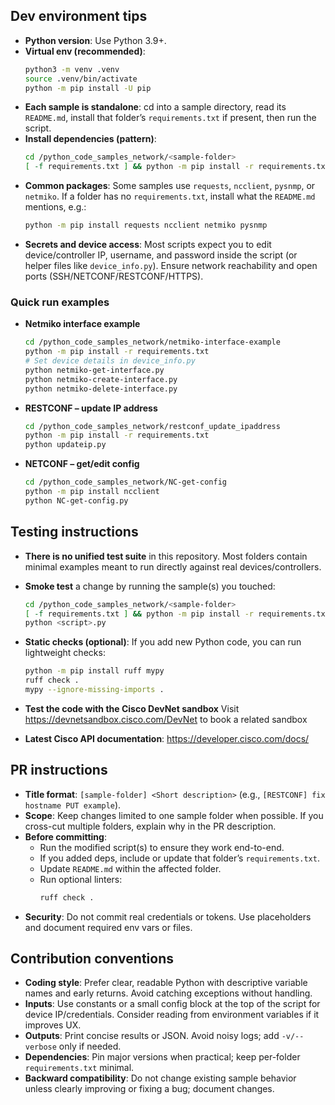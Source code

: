 ## Dev environment tips

- **Python version**: Use Python 3.9+.
- **Virtual env (recommended)**:
  ```bash
  python3 -m venv .venv
  source .venv/bin/activate
  python -m pip install -U pip
  ```
- **Each sample is standalone**: cd into a sample directory, read its `README.md`, install that folder’s `requirements.txt` if present, then run the script.
- **Install dependencies (pattern)**:
  ```bash
  cd /python_code_samples_network/<sample-folder>
  [ -f requirements.txt ] && python -m pip install -r requirements.txt
  ```
- **Common packages**: Some samples use `requests`, `ncclient`, `pysnmp`, or `netmiko`. If a folder has no `requirements.txt`, install what the `README.md` mentions, e.g.:
  ```bash
  python -m pip install requests ncclient netmiko pysnmp
  ```
- **Secrets and device access**: Most scripts expect you to edit device/controller IP, username, and password inside the script (or helper files like `device_info.py`). Ensure network reachability and open ports (SSH/NETCONF/RESTCONF/HTTPS).

### Quick run examples

- **Netmiko interface example**
  ```bash
  cd /python_code_samples_network/netmiko-interface-example
  python -m pip install -r requirements.txt
  # Set device details in device_info.py
  python netmiko-get-interface.py
  python netmiko-create-interface.py
  python netmiko-delete-interface.py
  ```

- **RESTCONF – update IP address**
  ```bash
  cd /python_code_samples_network/restconf_update_ipaddress
  python -m pip install -r requirements.txt
  python updateip.py
  ```

- **NETCONF – get/edit config**
  ```bash
  cd /python_code_samples_network/NC-get-config
  python -m pip install ncclient
  python NC-get-config.py
  ```

## Testing instructions

- **There is no unified test suite** in this repository. Most folders contain minimal examples meant to run directly against real devices/controllers.
- **Smoke test** a change by running the sample(s) you touched:
  ```bash
  cd /python_code_samples_network/<sample-folder>
  [ -f requirements.txt ] && python -m pip install -r requirements.txt
  python <script>.py
  ```
- **Static checks (optional)**: If you add new Python code, you can run lightweight checks:
  ```bash
  python -m pip install ruff mypy
  ruff check .
  mypy --ignore-missing-imports .
  ```

- **Test the code with the Cisco DevNet sandbox**
  Visit https://devnetsandbox.cisco.com/DevNet to book a related sandbox
  
- **Latest Cisco API documentation**:
  https://developer.cisco.com/docs/


## PR instructions

- **Title format**: `[sample-folder] <Short description>` (e.g., `[RESTCONF] fix hostname PUT example`).
- **Scope**: Keep changes limited to one sample folder when possible. If you cross-cut multiple folders, explain why in the PR description.
- **Before committing**:
  - Run the modified script(s) to ensure they work end-to-end.
  - If you added deps, include or update that folder’s `requirements.txt`.
  - Update `README.md` within the affected folder.
  - Run optional linters:
    ```bash
    ruff check .
    ```
- **Security**: Do not commit real credentials or tokens. Use placeholders and document required env vars or files.

## Contribution conventions

- **Coding style**: Prefer clear, readable Python with descriptive variable names and early returns. Avoid catching exceptions without handling.
- **Inputs**: Use constants or a small config block at the top of the script for device IP/credentials. Consider reading from environment variables if it improves UX.
- **Outputs**: Print concise results or JSON. Avoid noisy logs; add `-v/--verbose` only if needed.
- **Dependencies**: Pin major versions when practical; keep per-folder `requirements.txt` minimal.
- **Backward compatibility**: Do not change existing sample behavior unless clearly improving or fixing a bug; document changes.


